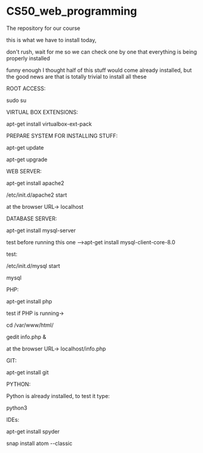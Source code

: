 # CS50_web_programming
The repository for our course

this is what we have to install today,

don't rush, wait for me so we can check one by one that everything is being properly installed

funny enough I thought half of this stuff would come already installed, but the good news are that is totally trivial to install all these

ROOT ACCESS:

sudo su

VIRTUAL BOX EXTENSIONS:

apt-get install virtualbox-ext-pack


PREPARE SYSTEM FOR INSTALLING STUFF:

apt-get update

apt-get upgrade

WEB SERVER:

apt-get install apache2

/etc/init.d/apache2 start

at the browser URL-> localhost

DATABASE SERVER:

apt-get install mysql-server

test before running this one -->apt-get install mysql-client-core-8.0

test:

/etc/init.d/mysql start

mysql


PHP:

apt-get install php 

test if PHP is running->

cd /var/www/html/

gedit info.php &

<?php phpinfo(); ?>

at the browser URL-> localhost/info.php


GIT:

apt-get install git




PYTHON:

Python is already installed, to test it type:

python3

IDEs:

apt-get install spyder

snap install atom --classic







